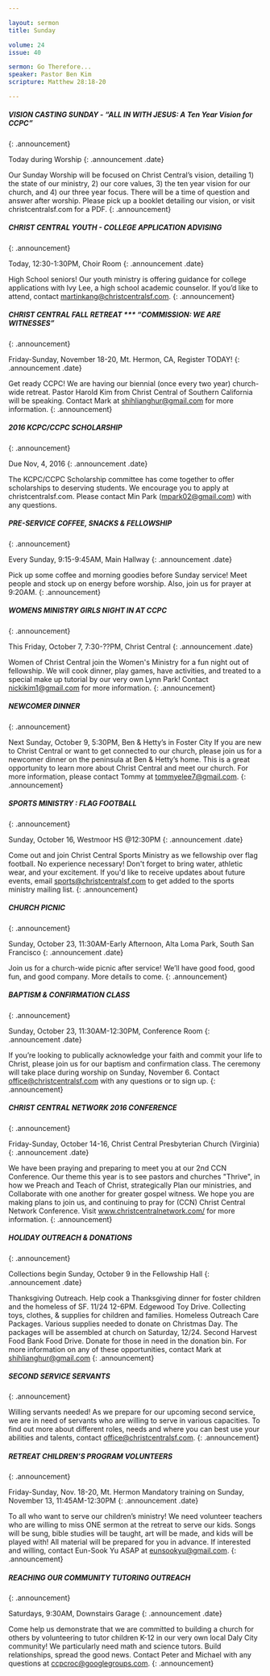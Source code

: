 ```yaml
--- 

layout: sermon
title: Sunday

volume: 24
issue: 40

sermon: Go Therefore...
speaker: Pastor Ben Kim
scripture: Matthew 28:18-20

---
```


##### VISION CASTING SUNDAY - “ALL IN WITH JESUS: A Ten Year Vision for CCPC”
{: .announcement}

Today during Worship
{: .announcement .date}

Our Sunday Worship will be focused on Christ Central’s vision, detailing 1) the state of our ministry, 2) our core values, 3) the ten year vision for our church, and 4) our three year focus. There will be a time of question and answer after worship. Please pick up a booklet detailing our vision, or visit christcentralsf.com for a PDF.
{: .announcement}

##### CHRIST CENTRAL YOUTH - COLLEGE APPLICATION ADVISING
{: .announcement}

Today, 12:30-1:30PM, Choir Room
{: .announcement .date}

High School seniors! Our youth ministry is offering guidance for college applications with Ivy Lee, a high school academic counselor.  If you’d like to attend, contact martinkang@christcentralsf.com.
{: .announcement}

##### CHRIST CENTRAL FALL RETREAT *** “COMMISSION: WE ARE WITNESSES”
{: .announcement}

Friday-Sunday, November 18-20, Mt. Hermon, CA, Register TODAY!
{: .announcement .date}

Get ready CCPC! We are having our biennial (once every two year) church-wide retreat. Pastor Harold Kim from Christ Central of Southern California will be speaking. Contact Mark at shihlianghur@gmail.com for more information.
{: .announcement}

##### 2016 KCPC/CCPC SCHOLARSHIP
{: .announcement}

Due Nov, 4, 2016
{: .announcement .date}

The KCPC/CCPC Scholarship committee has come together to offer scholarships to deserving students. We encourage you to apply at christcentralsf.com. Please contact Min Park (mpark02@gmail.com) with any questions.

##### PRE-SERVICE COFFEE, SNACKS & FELLOWSHIP
{: .announcement}

Every Sunday, 9:15-9:45AM, Main Hallway
{: .announcement .date}

Pick up some coffee and morning goodies before Sunday service! Meet people and stock up on energy before worship. Also, join us for prayer at 9:20AM.
{: .announcement}

##### WOMENS MINISTRY GIRLS NIGHT IN AT CCPC
{: .announcement}

This Friday, October 7, 7:30-??PM, Christ Central
{: .announcement .date}

Women of Christ Central join the Women's Ministry for a fun night out of fellowship. We will cook dinner, play games, have activities, and treated to a special make up tutorial by our very own Lynn Park! Contact nickikim1@gmail.com for more information. 
{: .announcement}

##### NEWCOMER DINNER
{: .announcement}

Next Sunday, October 9, 5:30PM, Ben & Hetty’s in Foster City
If you are new to Christ Central or want to get connected to our church, please join us for a newcomer dinner on the peninsula at Ben & Hetty’s home. This is a great opportunity to learn more about Christ Central and meet our church. For more information, please contact Tommy at tommyelee7@gmail.com.
{: .announcement}

##### SPORTS MINISTRY : FLAG FOOTBALL 
{: .announcement}

Sunday, October 16, Westmoor HS @12:30PM
{: .announcement .date}

Come out and join Christ Central Sports Ministry as we fellowship over flag football. No experience necessary! Don't forget to bring water, athletic wear, and your excitement.  If you'd like to receive updates about future events, email sports@christcentralsf.com to get added to the sports ministry mailing list. 
{: .announcement}

##### CHURCH PICNIC
{: .announcement}

Sunday, October 23, 11:30AM-Early Afternoon, Alta Loma Park, South San Francisco
{: .announcement .date}

Join us for a church-wide picnic after service! We’ll have good food, good fun, and good company. More details to come.
{: .announcement}

##### BAPTISM & CONFIRMATION CLASS
{: .announcement}

Sunday, October 23, 11:30AM-12:30PM, Conference Room
{: .announcement .date}

If you’re looking to publically acknowledge your faith and commit your life to Christ, please join us for our baptism and confirmation class. The ceremony will take place during worship on Sunday, November 6. Contact office@christcentralsf.com with any questions or to sign up.
{: .announcement}

##### CHRIST CENTRAL NETWORK 2016 CONFERENCE
{: .announcement}

Friday-Sunday, October 14-16, Christ Central Presbyterian Church (Virginia)
{: .announcement .date}

We have been praying and preparing to meet you at our 2nd CCN Conference. Our theme this year is to see pastors and churches "Thrive", in how we Preach and Teach of Christ, strategically Plan our ministries, and Collaborate with one another for greater gospel witness. We hope you are making plans to join us, and continuing to pray for (CCN) Christ Central Network Conference. Visit www.christcentralnetwork.com/ for more information.
{: .announcement}

##### HOLIDAY OUTREACH & DONATIONS
{: .announcement}

Collections begin Sunday, October 9 in the Fellowship Hall
{: .announcement .date}

Thanksgiving Outreach. Help cook a Thanksgiving dinner for foster children and the homeless of SF. 11/24 12-6PM.
Edgewood Toy Drive. Collecting toys, clothes, & supplies for children and families.
Homeless Outreach Care Packages. Various supplies needed to donate on Christmas Day. The packages will be assembled at church on Saturday, 12/24.
Second Harvest Food Bank Food Drive. Donate for those in need in the donation bin.
For more information on any of these opportunities, contact Mark at shihlianghur@gmail.com
{: .announcement}

##### SECOND SERVICE SERVANTS
{: .announcement}

Willing servants needed! As we prepare for our upcoming second service, we are in need of servants who are willing to serve in various capacities. To find out more about different roles, needs and where you can best use your abilities and talents, contact office@christcentralsf.com.
{: .announcement}

##### RETREAT CHILDREN’S PROGRAM VOLUNTEERS
{: .announcement}

Friday-Sunday, Nov. 18-20, Mt. Hermon
Mandatory training on Sunday, November 13, 11:45AM-12:30PM
{: .announcement .date}

To all who want to serve our children’s ministry! We need volunteer teachers who are willing to miss ONE sermon at the retreat to serve our kids. Songs will be sung, bible studies will be taught, art will be made, and kids will be played with! All material will be prepared for you in advance. If interested and willing, contact Eun-Sook Yu ASAP at eunsookyu@gmail.com.
{: .announcement}

##### REACHING OUR COMMUNITY TUTORING OUTREACH
{: .announcement}

Saturdays, 9:30AM, Downstairs Garage
{: .announcement .date}

Come help us demonstrate that we are committed to building a church for others by volunteering to tutor children K-12 in our very own local Daly City community! We particularly need math and science tutors. Build relationships, spread the good news. Contact Peter and Michael with any questions at ccpcroc@googlegroups.com.
{: .announcement}